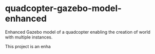 # quadcopter-gazebo-model-enhanced
Enhanced Gazebo model of a quadcopter enabling the creation of world with multiple instances.

This project is an enha